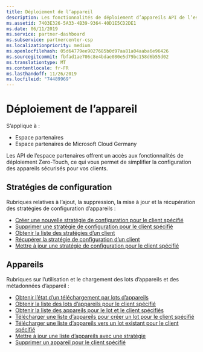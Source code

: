```yaml
---
title: Déploiement de l’appareil
description: Les fonctionnalités de déploiement d’appareils API de l’espace partenaires incluent des stratégies de configuration et des appareils.
ms.assetid: 7403E326-5A33-4B39-9364-40D1E5CD2DE1
ms.date: 06/11/2019
ms.service: partner-dashboard
ms.subservice: partnercenter-csp
ms.localizationpriority: medium
ms.openlocfilehash: 05d64779ee9027685b0d97aa81a04aaba6e96426
ms.sourcegitcommit: fbfad1ae706c8e4bdae080e5d79bc158d6b55d02
ms.translationtype: MT
ms.contentlocale: fr-FR
ms.lasthandoff: 11/26/2019
ms.locfileid: "74489969"
---
```

# <a name="device-deployment"></a>Déploiement de l’appareil

S’applique à :

- Espace partenaires
- Espace partenaires de Microsoft Cloud Germany

Les API de l’espace partenaires offrent un accès aux fonctionnalités de déploiement Zero-Touch, ce qui vous permet de simplifier la configuration des appareils sécurisés pour vos clients.

## <a name="configuration-policies"></a>Stratégies de configuration

Rubriques relatives à l’ajout, la suppression, la mise à jour et la récupération des stratégies de configuration d’appareils :

- [Créer une nouvelle stratégie de configuration pour le client spécifié](create-a-new-configuration-policy-for-the-specified-customer.md)
- [Supprimer une stratégie de configuration pour le client spécifié](delete-a-configuration-policy-for-the-specified-customer.md)
- [Obtenir la liste des stratégies d’un client](get-a-list-of-a-customer-s-policies.md)
- [Récupérer la stratégie de configuration d’un client](retrieve-a-customer-s-configuration-policy.md)
- [Mettre à jour une stratégie de configuration pour le client spécifié](update-a-configuration-policy-for-the-specified-customer.md)

## <a name="devices"></a>Appareils

Rubriques sur l’utilisation et le chargement des lots d’appareils et des métadonnées d’appareil :

- [Obtenir l’état d’un téléchargement par lots d’appareils](get-the-status-of-a-device-batch-upload.md)
- [Obtenir la liste des lots d’appareils pour le client spécifié](get-the-list-of-device-batches-for-the-specified-customer.md)
- [Obtenir la liste des appareils pour le lot et le client spécifiés](get-a-list-of-devices-for-the-specified-batch-and-customer.md)
- [Télécharger une liste d’appareils pour créer un lot pour le client spécifié](upload-a-list-of-devices-to-create-a-new-batch-for-the-specified-customer.md)
- [Télécharger une liste d’appareils vers un lot existant pour le client spécifié](upload-a-list-of-devices-for-the-specified-customer.md)
- [Mettre à jour une liste d’appareils avec une stratégie](update-a-list-of-devices-with-a-policy.md)
- [Supprimer un appareil pour le client spécifié](delete-a-device-for-the-specified-customer.md)
